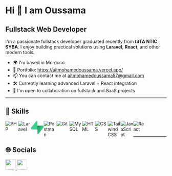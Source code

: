 # Hi 👋 I am Oussama

## Fullstack Web Developer 

I'm a passionate fullstack developer graduated recently from **ISTA NTIC SYBA**. I enjoy building practical solutions using **Laravel**, **React**, and other modern tools.

- 🌍 I'm based in Morocco
- 📂 Portfolio: https://aitmohamedoussama.vercel.app/
- 📫 You can contact me at aitmohamedoussama57@gmail.com  
- 🛠️ Currently learning advanced Laravel + React integration  
- 🤝 I'm open to collaboration on fullstack and SaaS projects  

---

## 🧰 Skills


<a href="https://www.php.net/docs.php"> <img align="left" alt="PHP" width="40px" src="https://cdn.jsdelivr.net/gh/devicons/devicon/icons/php/php-original.svg" /> </a>
<a href="https://laravel.com/docs/12.x/documentation"><img align="left" alt="Laravel" width="40px" src="https://cdn.worldvectorlogo.com/logos/laravel-2.svg" /></a>
<a href="https://supabase.com/docs"><img align="left" alt="Supabase" width="40px" src="https://raw.githubusercontent.com/supabase/supabase/master/packages/common/assets/images/supabase-logo-icon.png" />
</a>
<a href="https://www.postman.com/"> <img align="left" alt="Postman" width="40px" src="https://www.vectorlogo.zone/logos/getpostman/getpostman-icon.svg" />
 </a>
 <a href="https://git-scm.com/doc"><img align="left" alt="Git" width="40px" src="https://cdn.jsdelivr.net/gh/devicons/devicon/icons/git/git-original.svg" /></a>
 </a>
<a href="https://dev.mysql.com/doc/"><img align="left" alt="MySQL" width="40px" src="https://cdn.jsdelivr.net/gh/devicons/devicon/icons/mysql/mysql-original.svg" /></a>
<a href="https://developer.mozilla.org/en-US/docs/Web/HTML"><img align="left" alt="HTML" width="40px" src="https://cdn.jsdelivr.net/gh/devicons/devicon/icons/html5/html5-original.svg" /></a>
<a href="https://developer.mozilla.org/en-US/docs/Web/CSS"><img align="left" alt="CSS" width="40px" src="https://cdn.jsdelivr.net/gh/devicons/devicon/icons/css3/css3-original.svg" /></a>
<a href="https://tailwindcss.com/docs/installation/using-vite"> <img align="left" alt="Tailwind CSS" width="40px" src="https://www.vectorlogo.zone/logos/tailwindcss/tailwindcss-icon.svg" />
<a href="https://developer.mozilla.org/en-US/docs/Web/JavaScript"><img align="left" alt="JavaScript" width="40px" src="https://cdn.jsdelivr.net/gh/devicons/devicon/icons/javascript/javascript-original.svg" /></a>
<a href="https://react.dev/"><img align="left" alt="React" width="40px" src="https://cdn.jsdelivr.net/gh/devicons/devicon/icons/react/react-original.svg" /></a>
<br><br>

---

## 🌐 Socials
<p align="left" dir="auto">
  <a href="https://github.com/Oussamma642">
    <themed-picture data-catalyst-inline="true" data-catalyst=""
      ><picture>
        <source
          media="(prefers-color-scheme: dark)"
          srcset="
            https://raw.githubusercontent.com/danielcranney/readme-generator/main/public/icons/socials/github-dark.svg
          "
        />
        <source
          media="(prefers-color-scheme: light)"
          srcset="
            https://raw.githubusercontent.com/danielcranney/readme-generator/main/public/icons/socials/github.svg
          "
        />
        <img
          src="https://raw.githubusercontent.com/danielcranney/readme-generator/main/public/icons/socials/github.svg"
          width="32"
          height="32"
          style="visibility: visible; max-width: 100%"
        /> </picture
    ></themed-picture>
  </a>
  <a
    href="https://www.linkedin.com/in/oussama-ait-mohamed-239402336/"
    rel="nofollow"
  >
    <themed-picture data-catalyst-inline="true" data-catalyst=""
      ><picture>
        <source
          media="(prefers-color-scheme: dark)"
          srcset="
            https://raw.githubusercontent.com/danielcranney/readme-generator/main/public/icons/socials/linkedin-dark.svg
          "
        />
        <source
          media="(prefers-color-scheme: light)"
          srcset="
            https://raw.githubusercontent.com/danielcranney/readme-generator/main/public/icons/socials/linkedin.svg
          "
        />
        <img
          src="https://raw.githubusercontent.com/danielcranney/readme-generator/main/public/icons/socials/linkedin.svg"
          width="32"
          height="32"
          style="visibility: visible; max-width: 100%"
        /> </picture
    ></themed-picture>
  </a>
</p>


